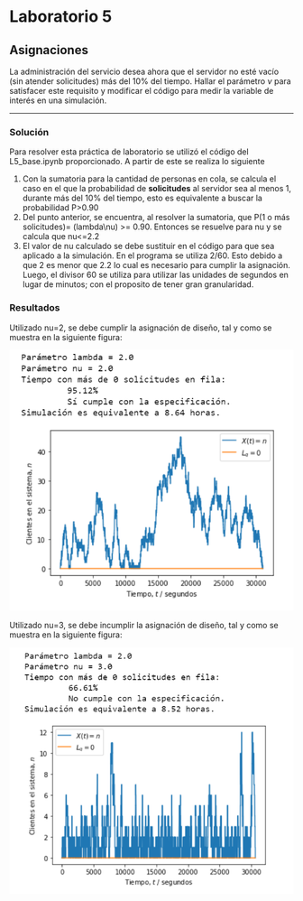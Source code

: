 # Laboratorio 5
## Asignaciones

La administración del servicio desea ahora que el servidor no esté vacío (sin atender solicitudes) más del 10% del tiempo. Hallar el parámetro $\nu$ para satisfacer este requisito y modificar el código para medir la variable de interés en una simulación.

---

### Solución

Para resolver esta práctica de laboratorio se utilizó el código del L5_base.ipynb proporcionado. A partir de este se realiza lo siguiente
  1) Con la sumatoria para la cantidad de personas en cola, se calcula el caso en el que la probabilidad de **solicitudes** al servidor sea al menos 1, durante más del 10% del      tiempo, esto es equivalente a buscar la probabilidad P>0.90
  2) Del punto anterior, se encuentra, al resolver la sumatoria, que P(1 o más solicitudes)= (lambda\nu) >= 0.90. Entonces se resuelve para nu y se calcula que nu<=2.2
  3) El valor de nu calculado se debe sustituir en el código para que sea aplicado a la simulación. En el programa se utiliza 2/60. Esto debido a que 2 es menor que 2.2
     lo cual es necesario para cumplir la asignación. Luego, el divisor 60 se utiliza para utilizar las unidades de segundos en lugar de minutos; con el proposito de tener
     gran granularidad.
    
### Resultados

Utilizado nu=2, se debe cumplir la asignación de diseño, tal y como se muestra en la siguiente figura:

![Cumplimiento de la cantidad de solicitudes al servidor](Thecumplimiento.png) 

Utilizado nu=3, se debe incumplir la asignación de diseño, tal y como se muestra en la siguiente figura:

![Incumplimiento de la cantidad de solicitudes al servidor](Incumplimiento.png) 





